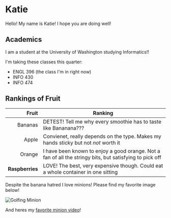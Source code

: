 # Katie

Hello! My name is Katie! I hope you are doing well! 

## Academics
I am a student at the University of Washington studying Informatics!! 

I'm taking these classes this quarter:
- ENGL 396 (the class I'm in right now)
- INFO 430
- INFO 474 

## Rankings of Fruit 
| Fruit | Ranking |
|------:| --------| 
| Bananas | DETEST! Tell me why every smoothie has to taste like Bananana??? |
| Apple | Convienet, really depends on the type. Makes my hands sticky but not *not* worth it |
| Orange | I have been known to enjoy a good orange. Not a fan of all the stringy bits, but satisfying to pick off | 
| **Raspberries** | LOVE! The best, very expensive though. Could eat a whole container in one sitting |

Despite the banana hatred I love minions! Please find my favorite image below! 

![Golfing Minion](minions.jpg "minions golfing")

And heres my [favorite minion video]()! 

